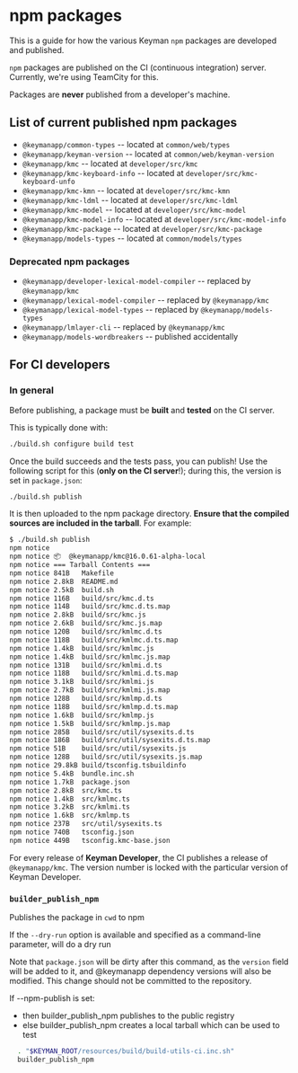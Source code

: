 # npm packages

This is a guide for how the various Keyman `npm` packages are developed
and published.

`npm` packages are published on the CI (continuous integration) server.
Currently, we're using TeamCity for this.

Packages are **never** published from a developer's machine.

## List of current published npm packages

* `@keymanapp/common-types` -- located at `common/web/types`
* `@keymanapp/keyman-version` -- located at `common/web/keyman-version`
* `@keymanapp/kmc` -- located at `developer/src/kmc`
* `@keymanapp/kmc-keyboard-info` -- located at `developer/src/kmc-keyboard-unfo`
* `@keymanapp/kmc-kmn` -- located at `developer/src/kmc-kmn`
* `@keymanapp/kmc-ldml` -- located at `developer/src/kmc-ldml`
* `@keymanapp/kmc-model` -- located at `developer/src/kmc-model`
* `@keymanapp/kmc-model-info` -- located at `developer/src/kmc-model-info`
* `@keymanapp/kmc-package` -- located at `developer/src/kmc-package`
* `@keymanapp/models-types` -- located at `common/models/types`

### Deprecated npm packages

* `@keymanapp/developer-lexical-model-compiler` -- replaced by `@keymanapp/kmc`
* `@keymanapp/lexical-model-compiler` -- replaced by `@keymanapp/kmc`
* `@keymanapp/lexical-model-types` -- replaced by `@keymanapp/models-types`
* `@keymanapp/lmlayer-cli` -- replaced by `@keymanapp/kmc`
* `@keymanapp/models-wordbreakers` -- published accidentally

## For CI developers

### In general

Before publishing, a package must be **built** and **tested** on the CI
server.

This is typically done with:

```bash
./build.sh configure build test
```

Once the build succeeds and the tests pass, you can publish! Use the following
script for this (**only on the CI server**!); during this, the version is set in
`package.json`:

```bash
./build.sh publish
```

It is then uploaded to the npm package directory. **Ensure that the compiled
sources are included in the tarball**. For example:

```bash
$ ./build.sh publish
npm notice
npm notice 📦  @keymanapp/kmc@16.0.61-alpha-local
npm notice === Tarball Contents ===
npm notice 841B   Makefile
npm notice 2.8kB  README.md
npm notice 2.5kB  build.sh
npm notice 116B   build/src/kmc.d.ts
npm notice 114B   build/src/kmc.d.ts.map
npm notice 2.8kB  build/src/kmc.js
npm notice 2.6kB  build/src/kmc.js.map
npm notice 120B   build/src/kmlmc.d.ts
npm notice 118B   build/src/kmlmc.d.ts.map
npm notice 1.4kB  build/src/kmlmc.js
npm notice 1.4kB  build/src/kmlmc.js.map
npm notice 131B   build/src/kmlmi.d.ts
npm notice 118B   build/src/kmlmi.d.ts.map
npm notice 3.1kB  build/src/kmlmi.js
npm notice 2.7kB  build/src/kmlmi.js.map
npm notice 128B   build/src/kmlmp.d.ts
npm notice 118B   build/src/kmlmp.d.ts.map
npm notice 1.6kB  build/src/kmlmp.js
npm notice 1.5kB  build/src/kmlmp.js.map
npm notice 285B   build/src/util/sysexits.d.ts
npm notice 186B   build/src/util/sysexits.d.ts.map
npm notice 51B    build/src/util/sysexits.js
npm notice 128B   build/src/util/sysexits.js.map
npm notice 29.8kB build/tsconfig.tsbuildinfo
npm notice 5.4kB  bundle.inc.sh
npm notice 1.7kB  package.json
npm notice 2.8kB  src/kmc.ts
npm notice 1.4kB  src/kmlmc.ts
npm notice 3.2kB  src/kmlmi.ts
npm notice 1.6kB  src/kmlmp.ts
npm notice 237B   src/util/sysexits.ts
npm notice 740B   tsconfig.json
npm notice 449B   tsconfig.kmc-base.json
```

For every release of **Keyman Developer**, the CI publishes a release of
`@keymanapp/kmc`. The version number is locked with the particular version of
Keyman Developer.

### `builder_publish_npm`

Publishes the package in `cwd` to npm

If the `--dry-run` option is available and specified as a command-line
parameter, will do a dry run

Note that `package.json` will be dirty after this command, as the `version`
field will be added to it, and @keymanapp dependency versions will also be
modified. This change should not be committed to the repository.

If --npm-publish is set:
* then builder_publish_npm publishes to the public registry
* else builder_publish_npm creates a local tarball which can be used to test

```bash
  . "$KEYMAN_ROOT/resources/build/build-utils-ci.inc.sh"
  builder_publish_npm
```
